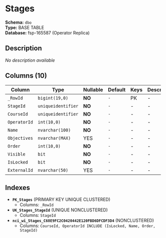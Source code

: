 # Stages

**Schema:** `dbo`  
**Type:** BASE TABLE  
**Database:** fsp-165587 (Operator Replica)

## Description

*No description available*

## Columns (10)

| Column | Type | Nullable | Default | Keys | Description |
|--------|------|----------|---------|------|-------------|
| `_RowId` | `bigint(19,0)` | **NO** | `-` | PK | - |
| `StageId` | `uniqueidentifier` | **NO** | `-` | - | - |
| `CourseId` | `uniqueidentifier` | **NO** | `-` | - | - |
| `OperatorId` | `int(10,0)` | **NO** | `-` | - | - |
| `Name` | `nvarchar(100)` | **NO** | `-` | - | - |
| `Objectives` | `nvarchar(MAX)` | YES | `-` | - | - |
| `Order` | `int(10,0)` | **NO** | `-` | - | - |
| `Visible` | `bit` | **NO** | `-` | - | - |
| `IsLocked` | `bit` | **NO** | `-` | - | - |
| `ExternalId` | `nvarchar(50)` | YES | `-` | - | - |

## Indexes

- **`PK_Stages`** (PRIMARY KEY UNIQUE CLUSTERED)
  - Columns: `_RowId`
- **`UK_Stages_StageId`** (UNIQUE NONCLUSTERED)
  - Columns: `StageId`
- **`nci_wi_Stages_C68E9FC2C0420442E120FBD6DFCDF3D4`** (NONCLUSTERED)
  - Columns: `CourseId, OperatorId INCLUDE (IsLocked, Name, Order, StageId)`
